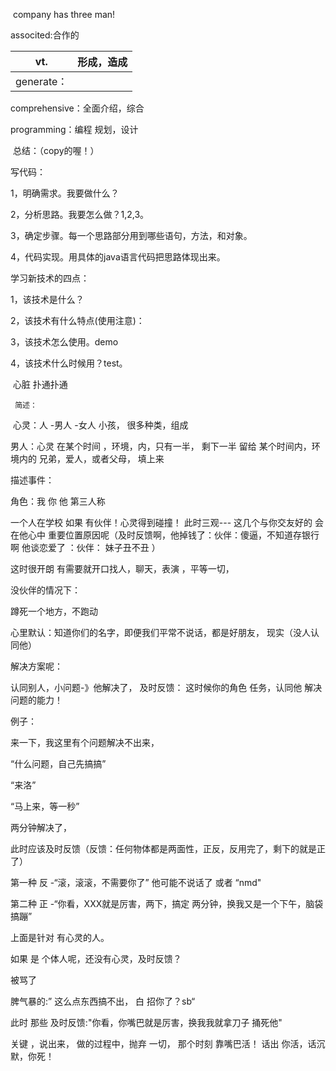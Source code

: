 ​	company has three man!

associted:合作的



| vt.       | 形成，造成 |
| --------- | ----- |
| generate： |       |

comprehensive：全面介绍，综合

programming：编程   规划，设计



​     				总结：（copy的喔！）

写代码：

1，明确需求。我要做什么？

2，分析思路。我要怎么做？1,2,3。

3，确定步骤。每一个思路部分用到哪些语句，方法，和对象。

4，代码实现。用具体的java语言代码把思路体现出来。

 

学习新技术的四点：

1，该技术是什么？

2，该技术有什么特点(使用注意)：

3，该技术怎么使用。demo

4，该技术什么时候用？test。

​                                             心脏 扑通扑通  

   	 简述：

​    心灵：人 -男人  -女人  小孩， 很多种类，组成

男人：心灵 在某个时间 ，环境，内，只有一半， 剩下一半 留给 某个时间内，环境内的  兄弟，爱人，或者父母， 填上来



   描述事件：

角色：我  你 他  第三人称

一个人在学校 如果 有伙伴！心灵得到碰撞！  此时三观--- 这几个与你交友好的 会在他心中 重要位置原因呢（及时反馈啊，他掉钱了：伙伴：傻逼，不知道存银行啊    他谈恋爱了 ：伙伴：  妹子丑不丑 ）

这时很开朗 有需要就开口找人，聊天，表演 ，平等一切，

没伙伴的情况下：

蹲死一个地方，不跑动

心里默认：知道你们的名字，即便我们平常不说话，都是好朋友， 现实（没人认同他） 

解决方案呢：

认同别人，小问题-》他解决了， 及时反馈：   这时候你的角色 任务，认同他 解决问题的能力！



例子：

 来一下，我这里有个问题解决不出来，

“什么问题，自己先搞搞”

“来洛”

“马上来，等一秒”

两分钟解决了，

此时应该及时反馈（反馈：任何物体都是两面性，正反，反用完了，剩下的就是正了）

第一种 反  -“滚，滚滚，不需要你了” 他可能不说话了 或者 “nmd"

第二种 正 -“你看，XXX就是厉害，两下，搞定 两分钟，换我又是一个下午，脑袋 搞蹦”



上面是针对 有心灵的人。

如果  是 个体人呢，还没有心灵，及时反馈？

 被骂了

脾气暴的:” 这么点东西搞不出， 白 招你了？sb“

此时 那些 及时反馈:"你看，你嘴巴就是厉害，换我我就拿刀子 捅死他"



关键 ，说出来，  做的过程中，抛弃 一切， 那个时刻 靠嘴巴活！ 话出  你活，话沉默，你死！






